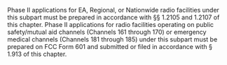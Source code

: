 Phase II applications for EA, Regional, or Nationwide radio facilities under this subpart must be prepared in accordance with §§ 1.2105 and 1.2107 of this chapter. Phase II applications for radio facilities operating on public safety/mutual aid channels (Channels 161 through 170) or emergency medical channels (Channels 181 through 185) under this subpart must be prepared on FCC Form 601 and submitted or filed in accordance with § 1.913 of this chapter.

